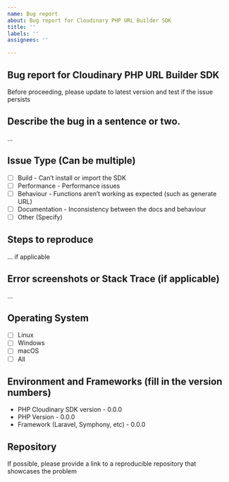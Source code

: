 ```yaml
---
name: Bug report
about: Bug report for Cloudinary PHP URL Builder SDK
title: ''
labels: ''
assignees: ''

---
```


## Bug report for Cloudinary PHP URL Builder SDK
Before proceeding, please update to latest version and test if the issue persists

## Describe the bug in a sentence or two.
…

## Issue Type (Can be multiple)
- [ ] Build - Can’t install or import the SDK
- [ ] Performance - Performance issues
- [ ] Behaviour - Functions aren’t working as expected (such as generate URL)
- [ ] Documentation - Inconsistency between the docs and behaviour
- [ ] Other (Specify)

## Steps to reproduce
… if applicable

## Error screenshots or Stack Trace (if applicable)
…

## Operating System
- [ ] Linux
- [ ] Windows
- [ ] macOS
- [ ] All

## Environment and Frameworks (fill in the version numbers)

- PHP Cloudinary SDK version - 0.0.0
- PHP Version - 0.0.0 
- Framework (Laravel, Symphony, etc) - 0.0.0

## Repository

If possible, please provide a link to a reproducible repository that showcases the problem
